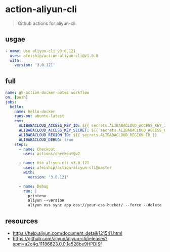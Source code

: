 # action-aliyun-cli
> Github actions for aliyun-cli.

## usgae
```yml
- name: Use aliyun-cli v3.0.121
  uses: afeiship/action-aliyun-cli@v1.0.0
  with:
    version: '3.0.121'
```

## full
```yml
name: gh-action-docker-notes workflow
on: [push]
jobs:
  hello:
    name: hello-docker
    runs-on: ubuntu-latest
    env:
      ALIBABACLOUD_ACCESS_KEY_ID: ${{ secrets.ALIBABACLOUD_ACCESS_KEY_ID }}
      ALIBABACLOUD_ACCESS_KEY_SECRET: ${{ secrets.ALIBABACLOUD_ACCESS_KEY_SECRET }}
      ALIBABACLOUD_REGION_ID: ${{ secrets.ALIBABACLOUD_REGION_ID }}
      ALIBABACLOUD_DEBUG: true
    steps:
      - name: Checkout
        uses: actions/checkout@v2

      - name: Use aliyun-cli v3.0.121
        uses: afeiship/action-aliyun-cli@master
        with:
          version: '3.0.121'

      - name: Debug
        run: |
          printenv
          aliyun --version
          aliyun oss sync app oss://your-oss-bucket/ --force --delete
```

## resources
- https://help.aliyun.com/document_detail/121541.html
- https://github.com/aliyun/aliyun-cli/releases?spm=a2c4g.11186623.0.0.1e528be9HPDISf